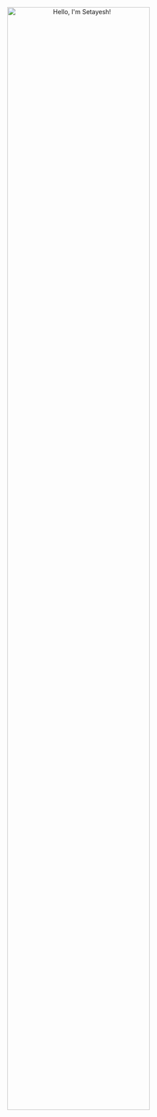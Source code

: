 <p align="center"><a href="https://anuraghazra.github.io"><img width="80%" alt="Hello, I'm Setayesh!" src="./assets/gh-readme-header.png" /></a></p>
<!--
**setaahp/setaahp** is a ✨ _special_ ✨ repository because its `README.md` (this file) appears on your GitHub profile.

Here are some ideas to get you started:

- 🔭 I’m currently working on ...
- 🌱 I’m currently learning ...
- 👯 I’m looking to collaborate on ...
- 🤔 I’m looking for help with ...
- 💬 Ask me about ...
- 📫 How to reach me: ...
- 😄 Pronouns: ...
- ⚡ Fun fact: ...
-->
